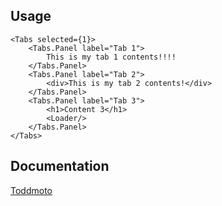 Usage
---------------

```
<Tabs selected={1}>
    <Tabs.Panel label="Tab 1">
        This is my tab 1 contents!!!!
    </Tabs.Panel>
    <Tabs.Panel label="Tab 2">
        <div>This is my tab 2 contents!</div>
    </Tabs.Panel>
    <Tabs.Panel label="Tab 3">
        <h1>Content 3</h1>
        <Loader/>
    </Tabs.Panel>
</Tabs>
```


Documentation
---------------

[Toddmoto](https://toddmotto.com/creating-a-tabs-component-with-react/#component-design)
